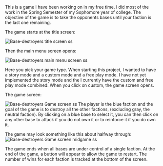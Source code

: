 This is a game I have been working on in my free time. I did most of the work in the Spring Semester of my Sophomore year of college. The objective of the game is to take the opponents bases until your faction is the last one remaining. 

The game starts at the title screen: 


![Base-destroyers title screen ss](https://github.com/user-attachments/assets/164af948-71f5-4f2b-ba27-1adfd7d8e523)

Then the main menu screen opens: 



![Base-destroyers main menu screen ss](https://github.com/user-attachments/assets/d1f47b6e-e0f4-445d-be23-5fa0a6c2291b)



Here you pick your game type. When starting this project, I wanted to have a story mode and a custom mode and a free play mode. I have not yet implemented the story mode and the I currently have the custom and free play mode combined. When you click on custom, the game screen opens.

The game screen: 



![Base-destroyers Game screen ss](https://github.com/user-attachments/assets/12e3a950-a6c7-4dee-970b-16f9bdddd55e)
The player is the blue faction and the goal of the game is to destroy all the other factions, (excluding gray, the neutral faction). By clicking on a blue base to select it, you can then click on any other base to attack if you do not own it or to reinforce it if you do own it. 

The game may look something like this about halfway through: 
![Base-destroyers Game screen midgame ss](https://github.com/user-attachments/assets/016ed8bd-3216-40df-9148-b06ba8169f33)

The game ends when all bases are under control of a single faction. At the end of the game, a button will appear to allow the game to restart. The number of wins for each faction is tracked at the bottom of the screen. 
